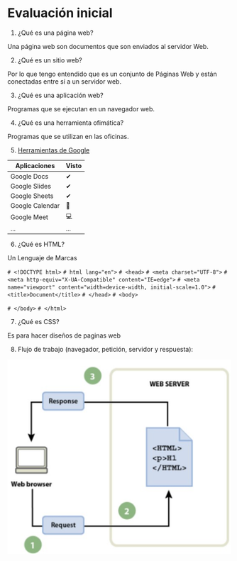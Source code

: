 # Evaluación inicial
1. ¿Qué es una página web?

Una página web son documentos que son enviados al servidor Web.

2. ¿Qué es un sitio web?

Por lo que tengo entendido que es un conjunto de Páginas Web y están conectadas entre sí a un servidor web.

3. ¿Qué es una aplicación web?

Programas que se ejecutan en un navegador web.

4. ¿Qué es una herramienta ofimática?

Programas que se utilizan en las oficinas.

5. [Herramientas de Google](https://www.google.com/intl/es-419/chrome/browser-tools/)

|Aplicaciones|Visto|
|----------|-----------|
|Google Docs|✔|
|Google Slides|✔|
|Google Sheets|✔|
|Google Calendar|📅|
|Google Meet|💻|
|...|...|

6. ¿Qué es HTML?

Un Lenguaje de Marcas

``# <!DOCTYPE html>``
``# html lang="en">``
``# <head>``
	``# <meta charset="UTF-8">``
	``# <meta http-equiv="X-UA-Compatible" content="IE=edge">``
	``# <meta name="viewport" content="width=device-width, initial-scale=1.0">``
	``# <title>Document</title>``
``# </head>``
``# <body>``

``# </body>``
``# </html>``

7. ¿Qué es CSS?

Es para hacer diseños de paginas web

8. Flujo de trabajo (navegador, petición, servidor y respuesta):

![Flujo de trabajo]( https://github.com/PhilipR7/2425-SMX2-UF1-A2-Evaluacion-Inicial-Documentaci-n-con-Markdown-Rendon-Chamba-Philip/blob/main/esquema.jpg)